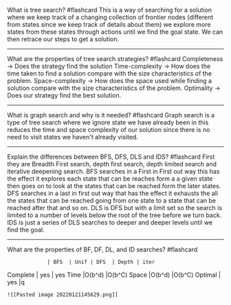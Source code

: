 What is tree search? #flashcard 
	This is a way of searching for a solution where we keep track of a changing collection of frontier nodes (different from states since we keep track of details about them) we explore more states from these states through actions until we find the goal state. We can then retrace our steps to get a solution.

---
What are the properties of tree search strategies? #flashcard 
	Completeness -> Does the strategy find the solution
	Time-complexity -> How does the time taken to find a solution compare with the size characteristics of the problem.
	Space-complexity -> How does the space used while finding a solution compare with the size characteristics of the problem.
	Optimality -> Does our strategy find the best solution.

---
What is graph search and why is it needed? #flashcard 
	Graph search is a type of tree search where we ignore state we have already been in this reduces the time and space complexity of our solution since there is no need to visit states we haven't already visited.

---
Explain the differences between BFS, DFS, DLS and IDS? #flashcard 
	First they are Breadth First search, depth first search, depth limited search and iterative deepening search.  BFS searches in a First in First out way this has the effect it explores each state that can be reaches form a a given state then goes on to look at the states that can be reached form the later states. DFS searches in a last in first out way that has the effect it exhausts the all the states that can be reached going from one state to a state that can be reached after that and so on. DLS is DFS but with a limit set so the search is limited to a number of levels below the root of the tree before we turn back. IDS is just a series of DLS searches to deeper and deeper levels until we find the goal.

---
What are the properties of BF, DF, DL, and ID searches? #flashcard 

                 | BFS  | Unif | DFS  | Depth | iter
Complete |  yes      |  yes
Time         |O(b^d)  |O(b^C)
Space       |O(b^d)  |O(b^C)
Optimal    |  yes      |q

	![[Pasted image 20220121145629.png]]
	